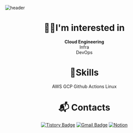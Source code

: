 ![header](https://capsule-render.vercel.app/api?type=Waving&section=header&height=250&text=👋Welcome👋&fontAlignX=50&fontAlignY=45&color=gradient&fontSize=80&fontColor=ffffff&desc=)
<div align=center>


# 👩‍💻I'm interested in
**Cloud Engineering**  
Infra  
DevOps

# 💪Skills
AWS 
GCP 
Github Actions 
Linux 
 
# :mailbox_with_mail: Contacts
[![Tistory Badge](https://img.shields.io/badge/Blog-000000?style=flat-square&logo=tistory&logoColor=white&link=https://nakedflower.tistory.com/)](https://nakedflower.tistory.com/)
[![Gmail Badge](https://img.shields.io/badge/Gmail-d14836?style=flat-square&logo=Gmail&logoColor=white&link=mailto:nakedflower02@gmail.com)](mailto:nakedflower02@gmail.com)
[![Notion](https://img.shields.io/badge/Notion-000000?style=flat-square&logo=notion&logoColor=white)](https://www.notion.so/NakedFlower-1ae4c4ccbc2280e586b4c7eb0ef4acf7?source=copy_link)
</div>
